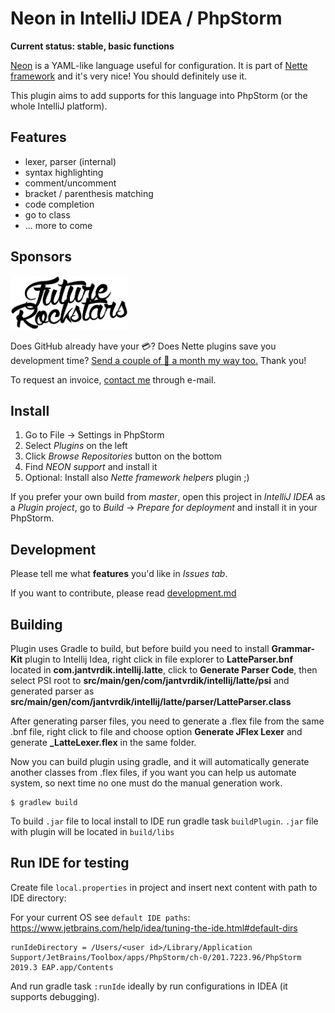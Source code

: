 # Neon in IntelliJ IDEA / PhpStorm

**Current status: stable, basic functions**

[Neon](http://ne-on.org/) is a YAML-like language useful for configuration. It is part of [Nette framework](http://nette.org)
 and it's very nice! You should definitely use it.

This plugin aims to add supports for this language into PhpStorm (or the whole IntelliJ platform).

## Features
* lexer, parser (internal)
* syntax highlighting
* comment/uncomment
* bracket / parenthesis matching
* code completion
* go to class
* ... more to come


Sponsors
------

<a href="https://www.futurerockstars.cz/"><img src=".github/sponsors/future-rockstars.png" alt="FutureRockstars" width="188" height="86"></a>

Does GitHub already have your 💳? Does Nette plugins save you development time? [Send a couple of 💸 a month my way too.](https://github.com/sponsors/mesour) Thank you!

To request an invoice, [contact me](mailto:matous.nemec@mesour.com) through e-mail.


## Install

1. Go to File → Settings in PhpStorm
2. Select *Plugins* on the left
3. Click *Browse Repositories* button on the bottom
4. Find *NEON support* and install it
5. Optional: Install also *Nette framework helpers* plugin ;)


If you prefer your own build from *master*, open this project in *IntelliJ IDEA* as a *Plugin project*, go to *Build* -> *Prepare for deployment* and install it in your PhpStorm.


## Development

Please tell me what **features** you'd like in *Issues tab*.

If you want to contribute, please read [development.md](https://github.com/juzna/intellij-neon/blob/master/development.md)

Building
------------

Plugin uses Gradle to build, but before build you need to install **Grammar-Kit** plugin to Intellij Idea, right click in file explorer to **LatteParser.bnf** located in **com.jantvrdik.intellij.latte**, click to **Generate Parser Code**, then select PSI root to **src/main/gen/com/jantvrdik/intellij/latte/psi** and generated parser as **src/main/gen/com/jantvrdik/intellij/latte/parser/LatteParser.class**

After generating parser files, you need to generate a .flex file from the same .bnf file, right click to file and choose option **Generate JFlex Lexer** and generate **_LatteLexer.flex** in the same folder.

Now you can build plugin using gradle, and it will automatically generate another classes from .flex files, if you want you can help us automate system, so next time no one must do the manual generation work.
```$xslt
$ gradlew build
```

To build `.jar` file to local install to IDE run gradle task `buildPlugin`. `.jar` file with plugin will be located in `build/libs`


Run IDE for testing
-------------------

Create file `local.properties` in project and insert next content with path to IDE directory:

For your current OS see `default IDE paths`: https://www.jetbrains.com/help/idea/tuning-the-ide.html#default-dirs

```
runIdeDirectory = /Users/<user id>/Library/Application Support/JetBrains/Toolbox/apps/PhpStorm/ch-0/201.7223.96/PhpStorm 2019.3 EAP.app/Contents
```

And run gradle task `:runIde` ideally by run configurations in IDEA (it supports debugging).
